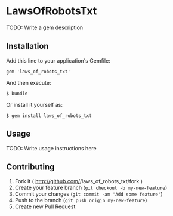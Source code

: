 # LawsOfRobotsTxt

TODO: Write a gem description

## Installation

Add this line to your application's Gemfile:

    gem 'laws_of_robots_txt'

And then execute:

    $ bundle

Or install it yourself as:

    $ gem install laws_of_robots_txt

## Usage

TODO: Write usage instructions here

## Contributing

1. Fork it ( http://github.com/<my-github-username>/laws_of_robots_txt/fork )
2. Create your feature branch (`git checkout -b my-new-feature`)
3. Commit your changes (`git commit -am 'Add some feature'`)
4. Push to the branch (`git push origin my-new-feature`)
5. Create new Pull Request
